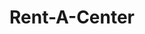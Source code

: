 ---
title: "Rent-A-Center"
url: /chicago/rent-a-center-south-kedzie-avenue/
shop: department store
---